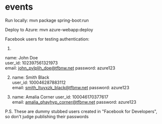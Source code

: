 # events

Run locally: 
mvn package spring-boot:run


Deploy to Azure: 
mvn azure-webapp:deploy

Facebook users for testing authentication:


1.
  name: John Doe	
  user_id: 102397561321973	
  email: john_pvlplih_doe@tfbnw.net
  password: azure123
  
2.
	name: Smith Black	
  user_id: 100046287883112	
  email: smith_ltuyxzk_black@tfbnw.net
  password: azure123
  
3.
	name: Amalia Corner
  user_id: 100046170377617	
  email: amalia_qhayhyp_corner@tfbnw.net
  password: azure123
  
  P.S. These are dummy stubbed users created in "Facebook for Developers", 
  so don't judge publishing their passwords
